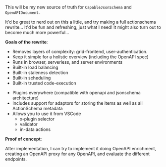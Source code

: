 This will be my new source of truth for `CapableJsonSchema` and `OpenAPIDocument`.

It'd be great to nerd out on this a little, and try making a full actionschema rewrite... It'd be fun and refreshing, just what I need! It might also turn out to become much more powerful...

**Goals of the rewrite**:

- Removes layers of complexity: grid-frontend, user-authentication.
- Keep it simple for a holistic overview (including the OpenAPI spec)
- Runs in browser, serverless, and server environments
- Built-in load balancing
- Built-in staleness detection
- Built-in scheduling
- Built-in trusted code-execution
<!-- - Built-in migration support (moving data around) -->
- Plugins everywhere (compatible with openapi and jsonschema architecture)
- Includes support for adaptors for storing the items as well as all ActionSchema metadata
- Allows you to use it from VSCode
  - x-plugin selector
  - validator
  - in-data actions

**Proof of concept**:

After implementation, I can try to implement it doing OpenAPI enrichment, creating an OpenAPI proxy for any OpenAPI, and evaluate the different endpoints.

<!-- 🤯 An OpenAPI file could be all thats needed for deploying an ultra-scalable server + website + pricing... Everything. My entire day could be spent reorganising Openapis, together with AI. No more coding. -->
